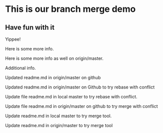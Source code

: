 # This is our branch merge demo 

## Have fun with it 

Yippee! 

Here is some more info.

Here is some more info as well on origin/master.

Additional info.

Updated readme.md in origin/master on github

Updated readme.md in origin/master on Github to try rebase with conflict

Update file readme.md in local master to try rebase with conflict.

Update file readme.md in origin/master on github to try merge with conflict

Update readme.md in local master to try merge tool.

Update readme.md in origin/master to try merge tool
